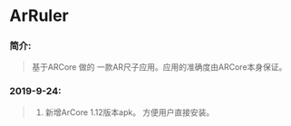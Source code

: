 # ArRuler
### 简介:
> 基于ARCore 做的 一款AR尺子应用。应用的准确度由ARCore本身保证。

### 2019-9-24:
> 1. 新增ArCore 1.12版本apk。 方便用户直接安装。

